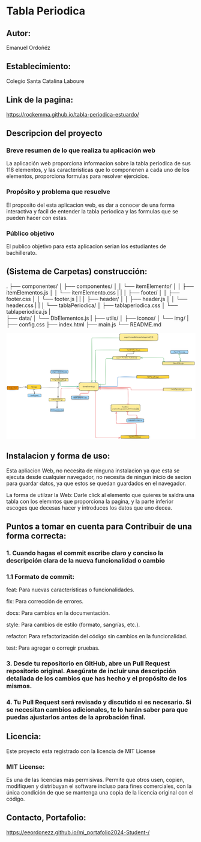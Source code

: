 # Tabla Periodica

## Autor:
 Emanuel Ordoñéz

## Establecimiento: 
Colegio Santa Catalina Laboure

## Link de la pagina:
https://rockemma.github.io/tabla-periodica-estuardo/

## Descripcion del proyecto


### Breve resumen de lo que realiza tu aplicación web

La aplicación web proporciona informacion sobre la tabla periodica de sus 118 elementos, y las caracteristicas que lo componenen a cada uno de los elementos, proporciona formulas para resolver ejercicios.

### Propósito y problema que resuelve

El proposito del esta aplicacion web, es dar a conocer de una forma interactiva y facil de entender la tabla periodica y las formulas que se pueden hacer con estas.

### Público objetivo
El publico objetivo para esta aplicacion serian los estudiantes de bachillerato. 


## (Sistema de Carpetas) construcción:

.
├── componentes/
│   ├── componentes/
│   │   └── itemElemento/
│   │       ├── itemElementos.js
│   │       └── itemElemento.css
|   |
│   ├── footer/
│   │   ├── footer.css
│   │   └── footer.js
|   |
│   ├── header/
│   │   ├── header.js
│   │   └── header.css
|   |
│   └── tablaPeriodica/
│       ├── tablaperiodica.css
│       └── tablaperiodica.js
|   
├── data/
│   └── DbElementos.js
|
├── utils/
│   ├── iconos/
│   └── img/
|
├── config.css
├── index.html
├── main.js
└── README.md


![Mi logo](./utils/img/Uml.png)


## Instalacion y forma de uso:
Esta apliacion Web, no necesita de ninguna instalacion ya que esta se
ejecuta desde cualquier navegador, no necesita de ningun inicio de secion para guardar datos, ya que estos se quedan guardados en el navegador.

La forma de utilzar la Web: Darle click al elemento que quieres te saldra una tabla con los elemntos que proporciona la pagina, y la parte inferior escoges que decesas hacer y introduces los datos que uno decea. 



## Puntos a tomar en cuenta para Contribuir de una forma correcta:

### 1. Cuando hagas el commit escribe claro y conciso la descripción clara de la nueva funcionalidad o cambio

### 1.1 Formato de commit:

feat: Para nuevas características o funcionalidades.

fix: Para corrección de errores.

docs: Para cambios en la documentación.

style: Para cambios de estilo (formato, sangrías, etc.).

refactor: Para refactorización del código sin cambios en la funcionalidad.

test: Para agregar o corregir pruebas.


### 3. Desde tu repositorio en GitHub, abre un Pull Request repositorio original. Asegúrate de incluir una descripción detallada de los cambios que has hecho y el propósito de los mismos.

### 4. Tu Pull Request será revisado y discutido si es necesario. Si se necesitan cambios adicionales, te lo harán saber para que puedas ajustarlos antes de la aprobación final.

## Licencia:
Este proyecto esta registrado con la licencia de MIT License

### MIT License: 
Es una de las licencias más permisivas. Permite que otros usen, copien, modifiquen y distribuyan el software incluso para fines comerciales, con la única condición de que se mantenga una copia de la licencia original con el código.


## Contacto, Portafolio: 
https://eeordonezz.github.io/mi_portafolio2024-Student-/